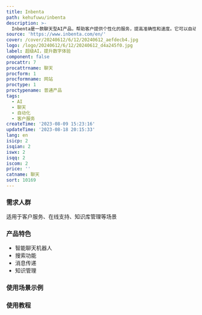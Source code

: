 ```yaml
---
title: Inbenta
path: kehufuwu/inbenta
description: >-
  Inbenta是一款聊天型AI产品，帮助客户提供个性化的服务，提高准确性和速度。它可以自动与客户互动，具备智能聊天机器人、搜索、消息传递、知识管理等功能。Inbenta可以降低成本，改善服务质量，简化IT管理。
source: 'https://www.inbenta.com/en/'
cover: /cover/20240612/6/12/20240612_aefdecb4.jpg
logo: /logo/20240612/6/12/20240612_d4a245f0.jpg
label: 超级AI，提升数字体验
component: false
procattr: 7
procattrname: 聊天
procform: 1
procformname: 网站
proctype: 1
proctypename: 普通产品
tags:
  - AI
  - 聊天
  - 自动化
  - 客户服务
createTime: '2023-08-09 15:23:16'
updateTime: '2023-08-18 20:15:33'
lang: en
isicp: 2
isqian: 2
iswx: 2
isqq: 2
iscom: 2
price: ''
catname: 聊天
sort: 10169
---
```




### 需求人群
适用于客户服务、在线支持、知识库管理等场景

### 产品特色
- 智能聊天机器人
- 搜索功能
- 消息传递
- 知识管理

### 使用场景示例


### 使用教程


  

